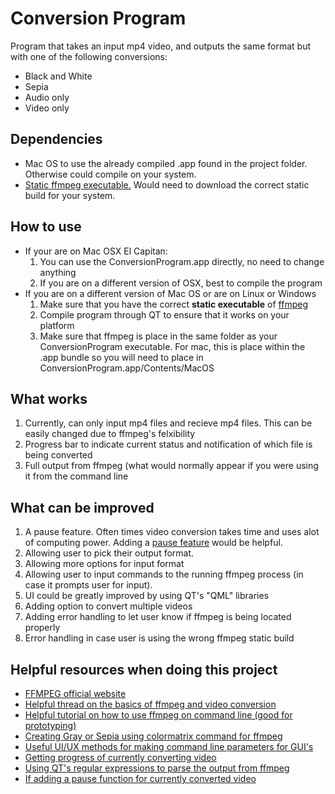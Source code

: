 # Conversion Program
Program that takes an input mp4 video, and outputs the same format but with one of the following conversions:
* Black and White 
* Sepia
* Audio only
* Video only

## Dependencies
* Mac OS to use the already compiled .app found in the project folder. Otherwise could compile on your system. 
* [Static ffmpeg executable.][ffmpeg download] Would need to download the correct static build for your system. 

## How to use 
- If your are on Mac OSX El Capitan:
    1.  You can use the ConversionProgram.app directly, no need to change anything
    2.  If you are on a different version of OSX, best to compile the program
- If you are on a different version of Mac OS or are on Linux or Windows
    1. Make sure that you have the correct **static executable** of [ffmpeg][ffmpeg download]
    2. Compile program through QT to ensure that it works on your platform
    3. Make sure that ffmpeg is place in the same folder as your ConversionProgram executable. For mac, this is place within the .app bundle so you will need to place in ConversionProgram.app/Contents/MacOS 
## What works
1. Currently, can only input mp4 files and recieve mp4 files. This can be easily changed due to ffmpeg's felxibility 
2. Progress bar to indicate current status and notification of which file is being converted
3. Full output from ffmpeg (what would normally appear if you were using it from the command line

## What can be improved
1. A pause feature. Often times video conversion takes time and uses alot of computing power. Adding a [pause feature][pause feature] would be helpful.
2. Allowing user to pick their output format.
3. Allowing more options for input format
4. Allowing user to input commands to the running ffmpeg process (in case it prompts user for input).
5. UI could be greatly improved by using QT's "QML" libraries 
6. Adding option to convert multiple videos
7. Adding error handling to let user know if ffmpeg is being located properly
8. Error handling in case user is using the wrong ffmpeg static build

## Helpful resources when doing this project 
- [FFMPEG official website][ffmpeg website]
- [Helpful thread on the basics of ffmpeg and video conversion][basics of ffmpeg]
- [Helpful tutorial on how to use ffmpeg on command line (good for prototyping)][ffmpeg on command line]
- [Creating Gray or Sepia using colormatrix command for ffmpeg][colormatrix explanation]
- [Useful UI/UX methods for making command line parameters for GUI's][parameters and GUI's]
- [Getting progress of currently converting video][progress]
- [Using QT's regular expressions to parse the output from ffmpeg][regex and QT]
- [If adding a pause function for currently converted video][pause]


[ffmpeg download]: https://ffmpeg.org/download.html
[pause feature]: https://video.stackexchange.com/questions/17061/is-there-a-way-to-pause-and-resume-ffmpeg-encoding
[ffmpeg website]: https://ffmpeg.org/
[basics of ffmpeg]: https://superuser.com/questions/373018/resources-to-use-ffmpeg-effectively/373024#373024
[ffmpeg on command line]: http://blog.superuser.com/2012/02/24/ffmpeg-the-ultimate-video-and-audio-manipulation-tool/
[colormatrix explanation]: https://superuser.com/questions/926617/ffmpeg-applying-effects-to-a-video
[parameters and GUI's]: https://softwareengineering.stackexchange.com/questions/204225/what-are-some-standard-design-methods-to-add-gui-to-a-command-line-app
[progress]: http://stackoverflow.com/questions/11441517/ffmpeg-progress-bar-encoding-percentage-in-php
[regex and QT]: http://doc.qt.io/qt-5/qregexp.html#details
[pause]: https://video.stackexchange.com/questions/17061/is-there-a-way-to-pause-and-resume-ffmpeg-encoding